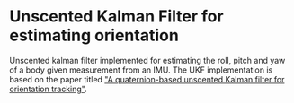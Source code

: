 # Unscented Kalman Filter for estimating orientation
Unscented kalman filter implemented for estimating the roll, pitch and yaw of a body given measurement from an IMU. The UKF implementation is based on the paper titled ["A quaternion-based unscented Kalman filter for orientation tracking"](https://www.semanticscholar.org/paper/A-quaternion-based-unscented-Kalman-filter-for-Kraft/2d211ba91a30f9ece9eef098a009a4e1465c8c44?p2df).
